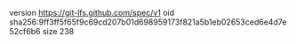 version https://git-lfs.github.com/spec/v1
oid sha256:9ff3ff5f65f9c69cd207b01d698959173f821a5b1eb02653ced6e4d7e52cf6b6
size 238
